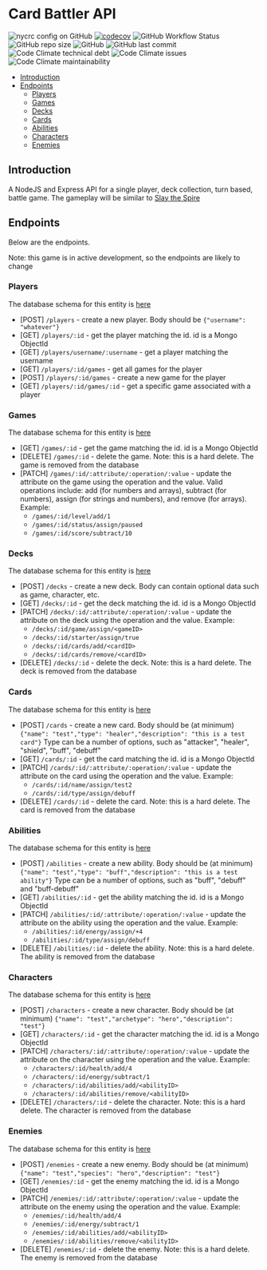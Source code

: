 # Card Battler API <!-- omit from toc -->

![nycrc config on GitHub](https://img.shields.io/nycrc/woollyblanket/card-battler-backend) [![codecov](https://codecov.io/gh/woollyblanket/card-battler-backend/branch/main/graph/badge.svg?token=7WSYG75UDX)](https://codecov.io/gh/woollyblanket/card-battler-backend) ![GitHub Workflow Status](https://img.shields.io/github/actions/workflow/status/woollyblanket/card-battler-backend/node.js.yml) ![GitHub repo size](https://img.shields.io/github/repo-size/woollyblanket/card-battler-backend) ![GitHub](https://img.shields.io/github/license/woollyblanket/card-battler-backend) ![GitHub last commit](https://img.shields.io/github/last-commit/woollyblanket/card-battler-backend) ![Code Climate technical debt](https://img.shields.io/codeclimate/tech-debt/woollyblanket/card-battler-backend) ![Code Climate issues](https://img.shields.io/codeclimate/issues/woollyblanket/card-battler-backend) ![Code Climate maintainability](https://img.shields.io/codeclimate/maintainability/woollyblanket/card-battler-backend)

-   [Introduction](#introduction)
-   [Endpoints](#endpoints)
    -   [Players](#players)
    -   [Games](#games)
    -   [Decks](#decks)
    -   [Cards](#cards)
    -   [Abilities](#abilities)
    -   [Characters](#characters)
    -   [Enemies](#enemies)

## Introduction

A NodeJS and Express API for a single player, deck collection, turn based, battle game. The gameplay will be similar to [Slay the Spire](https://store.steampowered.com/app/646570/Slay_the_Spire/)

## Endpoints

Below are the endpoints.

Note: this game is in active development, so the endpoints are likely to change

### Players

The database schema for this entity is [here](https://github.com/woollyblanket/card-battler-backend/blob/b63a5931dd6ec0b300f321b6836d73ff722fce3c/components/players/schema.js#L7-L10)

-   \[POST\] `/players` - create a new player. Body should be `{"username": "whatever"}`
-   \[GET\] `/players/:id` - get the player matching the id. id is a Mongo ObjectId
-   \[GET\] `/players/username/:username` - get a player matching the username
-   \[GET\] `/players/:id/games` - get all games for the player
-   \[POST\] `/players/:id/games` - create a new game for the player
-   \[GET\] `/players/:id/games/:id` - get a specific game associated with a player

### Games

The database schema for this entity is [here](https://github.com/woollyblanket/card-battler-backend/blob/b63a5931dd6ec0b300f321b6836d73ff722fce3c/components/games/schema.js#L7-L17)

-   \[GET\] `/games/:id` - get the game matching the id. id is a Mongo ObjectId
-   \[DELETE\] `/games/:id` - delete the game. Note: this is a hard delete. The game is removed from the database
-   \[PATCH\] `/games/:id/:attribute/:operation/:value` - update the attribute on the game using the operation and the value. Valid operations include: add (for numbers and arrays), subtract (for numbers), assign (for strings and numbers), and remove (for arrays). Example:
    -   `/games/:id/level/add/1`
    -   `/games/:id/status/assign/paused`
    -   `/games/:id/score/subtract/10`

### Decks

The database schema for this entity is [here](https://github.com/woollyblanket/card-battler-backend/blob/b63a5931dd6ec0b300f321b6836d73ff722fce3c/components/decks/schema.js#L7-L12)

-   \[POST\] `/decks` - create a new deck. Body can contain optional data such as game, character, etc.
-   \[GET\] `/decks/:id` - get the deck matching the id. id is a Mongo ObjectId
-   \[PATCH\] `/decks/:id/:attribute/:operation/:value` - update the attribute on the deck using the operation and the value. Example:
    -   `/decks/:id/game/assign/<gameID>`
    -   `/decks/:id/starter/assign/true`
    -   `/decks/:id/cards/add/<cardID>`
    -   `/decks/:id/cards/remove/<cardID>`
-   \[DELETE\] `/decks/:id` - delete the deck. Note: this is a hard delete. The deck is removed from the database

### Cards

The database schema for this entity is [here](https://github.com/woollyblanket/card-battler-backend/blob/b63a5931dd6ec0b300f321b6836d73ff722fce3c/components/cards/schema.js#L4-L14)

-   \[POST\] `/cards` - create a new card. Body should be (at minimum) `{"name": "test","type": "healer","description": "this is a test card"}` Type can be a number of options, such as "attacker", "healer", "shield", "buff", "debuff"
-   \[GET\] `/cards/:id` - get the card matching the id. id is a Mongo ObjectId
-   \[PATCH\] `/cards/:id/:attribute/:operation/:value` - update the attribute on the card using the operation and the value. Example:
    -   `/cards/:id/name/assign/test2`
    -   `/cards/:id/type/assign/debuff`
-   \[DELETE\] `/cards/:id` - delete the card. Note: this is a hard delete. The card is removed from the database

### Abilities

The database schema for this entity is [here](https://github.com/woollyblanket/card-battler-backend/blob/b63a5931dd6ec0b300f321b6836d73ff722fce3c/components/abilities/schema.js#L4-L13)

-   \[POST\] `/abilities` - create a new ability. Body should be (at minimum) `{"name": "test","type": "buff","description": "this is a test ability"}` Type can be a number of options, such as "buff", "debuff" and "buff-debuff"
-   \[GET\] `/abilities/:id` - get the ability matching the id. id is a Mongo ObjectId
-   \[PATCH\] `/abilities/:id/:attribute/:operation/:value` - update the attribute on the ability using the operation and the value. Example:
    -   `/abilities/:id/energy/assign/+4`
    -   `/abilities/:id/type/assign/debuff`
-   \[DELETE\] `/abilities/:id` - delete the ability. Note: this is a hard delete. The ability is removed from the database

### Characters

The database schema for this entity is [here](https://github.com/woollyblanket/card-battler-backend/blob/b63a5931dd6ec0b300f321b6836d73ff722fce3c/components/characters/schema.js#L4-L15)

-   \[POST\] `/characters` - create a new character. Body should be (at minimum) `{"name": "test","archetype": "hero","description": "test"}`
-   \[GET\] `/characters/:id` - get the character matching the id. id is a Mongo ObjectId
-   \[PATCH\] `/characters/:id/:attribute/:operation/:value` - update the attribute on the character using the operation and the value. Example:
    -   `/characters/:id/health/add/4`
    -   `/characters/:id/energy/subtract/1`
    -   `/characters/:id/abilities/add/<abilityID>`
    -   `/characters/:id/abilities/remove/<abilityID>`
-   \[DELETE\] `/characters/:id` - delete the character. Note: this is a hard delete. The character is removed from the database

### Enemies

The database schema for this entity is [here](https://github.com/woollyblanket/card-battler-backend/blob/b63a5931dd6ec0b300f321b6836d73ff722fce3c/components/enemies/schema.js#L4-L15)

-   \[POST\] `/enemies` - create a new enemy. Body should be (at minimum) `{"name": "test","species": "hero","description": "test"}`
-   \[GET\] `/enemies/:id` - get the enemy matching the id. id is a Mongo ObjectId
-   \[PATCH\] `/enemies/:id/:attribute/:operation/:value` - update the attribute on the enemy using the operation and the value. Example:
    -   `/enemies/:id/health/add/4`
    -   `/enemies/:id/energy/subtract/1`
    -   `/enemies/:id/abilities/add/<abilityID>`
    -   `/enemies/:id/abilities/remove/<abilityID>`
-   \[DELETE\] `/enemies/:id` - delete the enemy. Note: this is a hard delete. The enemy is removed from the database
